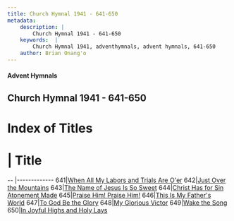 ```yaml
---
title: Church Hymnal 1941 - 641-650
metadata:
    description: |
        Church Hymnal 1941 - 641-650
    keywords:  |
        Church Hymnal 1941, adventhymnals, advent hymnals, 641-650
    author: Brian Onang'o
---
```


#### Advent Hymnals
## Church Hymnal 1941 - 641-650

# Index of Titles
# | Title                        
-- |-------------
641|[When All My Labors and Trials Are O'er](/church-hymnal/CH/601-700/641-650/When-All-My-Labors-and-Trials-Are-O'er)
642|[Just Over the Mountains](/church-hymnal/CH/601-700/641-650/Just-Over-the-Mountains)
643|[The Name of Jesus Is So Sweet](/church-hymnal/CH/601-700/641-650/The-Name-of-Jesus-Is-So-Sweet)
644|[Christ Has for Sin Atonement Made](/church-hymnal/CH/601-700/641-650/Christ-Has-for-Sin-Atonement-Made)
645|[Praise Him! Praise Him!](/church-hymnal/CH/601-700/641-650/Praise-Him!-Praise-Him!)
646|[This Is My Father's World](/church-hymnal/CH/601-700/641-650/This-Is-My-Father's-World)
647|[To God Be the Glory](/church-hymnal/CH/601-700/641-650/To-God-Be-the-Glory)
648|[My Glorious Victor](/church-hymnal/CH/601-700/641-650/My-Glorious-Victor)
649|[Wake the Song](/church-hymnal/CH/601-700/641-650/Wake-the-Song)
650|[In Joyful Highs and Holy Lays](/church-hymnal/CH/601-700/641-650/In-Joyful-Highs-and-Holy-Lays)